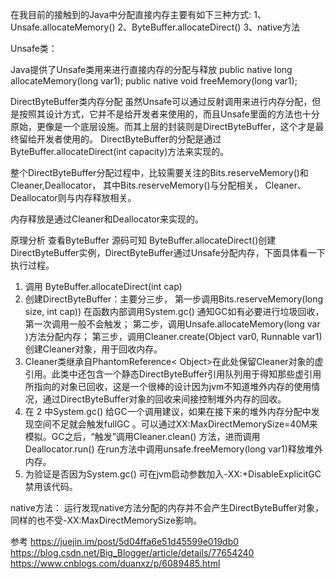 在我目前的接触到的Java中分配直接内存主要有如下三种方式:
1、Unsafe.allocateMemory()
2、ByteBuffer.allocateDirect()
3、native方法




Unsafe类：

Java提供了Unsafe类用来进行直接内存的分配与释放
public native long allocateMemory(long var1);
public native void freeMemory(long var1);




DirectByteBuffer类内存分配
虽然Unsafe可以通过反射调用来进行内存分配，但是按照其设计方式，它并不是给开发者来使用的，而且Unsafe里面的方法也十分原始，更像是一个底层设施。而其上层的封装则是DirectByteBuffer，这个才是最终留给开发者使用的。
DirectByteBuffer的分配是通过ByteBuffer.allocateDirect(int capacity)方法来实现的。

整个DirectByteBuffer分配过程中，比较需要关注的Bits.reserveMemory()和Cleaner,Deallocator，
其中Bits.reserveMemory()与分配相关，
Cleaner、Deallocator则与内存释放相关。

内存释放是通过Cleaner和Deallocator来实现的。

原理分析
查看ByteBuffer 源码可知 ByteBuffer.allocateDirect()创建DirectByteBuffer实例，DirectByteBuffer通过Unsafe分配内存，下面具体看一下执行过程。
1. 调用 ByteBuffer.allocateDirect(int cap)
2. 创建DirectByteBuffer：主要分三步，
    第一步调用Bits.reserveMemory(long size, int cap)) 在函数内部调用System.gc() 通知GC如有必要进行垃圾回收，第一次调用一般不会触发；
    第二步，调用Unsafe.allocateMemory(long var )方法分配内存；
    第三步，调用Cleaner.create(Object var0, Runnable var1) 创建Cleaner对象，用于回收内存。
3. Cleaner类继承自PhantomReference< Object>在此处保留Cleaner对象的虚引用。此类中还包含一个静态DirectByteBuffer引用队列用于得知那些虚引用所指向的对象已回收，这是一个很棒的设计因为jvm不知道堆外内存的使用情况，通过DirectByteBuffer对象的回收来间接控制堆外内存的回收。
4. 在 2 中System.gc() 给GC一个调用建议，如果在接下来的堆外内存分配中发现空间不足就会触发fullGC 。可以通过XX:MaxDirectMemorySize=40M来模拟。GC之后，“触发”调用Cleaner.clean() 方法，进而调用Deallocator.run() 在run方法中调用unsafe.freeMemory(long var1)释放堆外内存。
5. 为验证是否因为System.gc() 可在jvm启动参数加入-XX:+DisableExplicitGC禁用该代码。






native方法：
运行发现native方法分配的内存并不会产生DirectByteBuffer对象，同样的也不受-XX:MaxDirectMemorySize影响。






参考
https://juejin.im/post/5d04ffa6e51d45599e019db0
https://blog.csdn.net/Big_Blogger/article/details/77654240
https://www.cnblogs.com/duanxz/p/6089485.html



